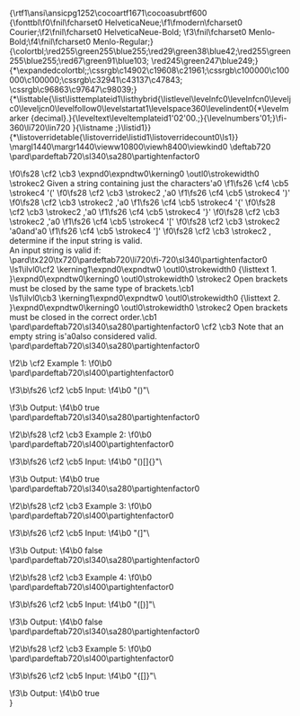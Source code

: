 {\rtf1\ansi\ansicpg1252\cocoartf1671\cocoasubrtf600
{\fonttbl\f0\fnil\fcharset0 HelveticaNeue;\f1\fmodern\fcharset0 Courier;\f2\fnil\fcharset0 HelveticaNeue-Bold;
\f3\fnil\fcharset0 Menlo-Bold;\f4\fnil\fcharset0 Menlo-Regular;}
{\colortbl;\red255\green255\blue255;\red29\green38\blue42;\red255\green255\blue255;\red67\green91\blue103;
\red245\green247\blue249;}
{\*\expandedcolortbl;;\cssrgb\c14902\c19608\c21961;\cssrgb\c100000\c100000\c100000;\cssrgb\c32941\c43137\c47843;
\cssrgb\c96863\c97647\c98039;}
{\*\listtable{\list\listtemplateid1\listhybrid{\listlevel\levelnfc0\levelnfcn0\leveljc0\leveljcn0\levelfollow0\levelstartat1\levelspace360\levelindent0{\*\levelmarker \{decimal\}.}{\leveltext\leveltemplateid1\'02\'00.;}{\levelnumbers\'01;}\fi-360\li720\lin720 }{\listname ;}\listid1}}
{\*\listoverridetable{\listoverride\listid1\listoverridecount0\ls1}}
\margl1440\margr1440\vieww10800\viewh8400\viewkind0
\deftab720
\pard\pardeftab720\sl340\sa280\partightenfactor0

\f0\fs28 \cf2 \cb3 \expnd0\expndtw0\kerning0
\outl0\strokewidth0 \strokec2 Given a string containing just the characters\'a0
\f1\fs26 \cf4 \cb5 \strokec4 '('
\f0\fs28 \cf2 \cb3 \strokec2 ,\'a0
\f1\fs26 \cf4 \cb5 \strokec4 ')'
\f0\fs28 \cf2 \cb3 \strokec2 ,\'a0
\f1\fs26 \cf4 \cb5 \strokec4 '\{'
\f0\fs28 \cf2 \cb3 \strokec2 ,\'a0
\f1\fs26 \cf4 \cb5 \strokec4 '\}'
\f0\fs28 \cf2 \cb3 \strokec2 ,\'a0
\f1\fs26 \cf4 \cb5 \strokec4 '['
\f0\fs28 \cf2 \cb3 \strokec2 \'a0and\'a0
\f1\fs26 \cf4 \cb5 \strokec4 ']'
\f0\fs28 \cf2 \cb3 \strokec2 , determine if the input string is valid.\
An input string is valid if:\
\pard\tx220\tx720\pardeftab720\li720\fi-720\sl340\partightenfactor0
\ls1\ilvl0\cf2 \kerning1\expnd0\expndtw0 \outl0\strokewidth0 {\listtext	1.	}\expnd0\expndtw0\kerning0
\outl0\strokewidth0 \strokec2 Open brackets must be closed by the same type of brackets.\cb1 \
\ls1\ilvl0\cb3 \kerning1\expnd0\expndtw0 \outl0\strokewidth0 {\listtext	2.	}\expnd0\expndtw0\kerning0
\outl0\strokewidth0 \strokec2 Open brackets must be closed in the correct order.\cb1 \
\pard\pardeftab720\sl340\sa280\partightenfactor0
\cf2 \cb3 Note that an empty string is\'a0also considered valid.\
\pard\pardeftab720\sl340\sa280\partightenfactor0

\f2\b \cf2 Example 1:
\f0\b0 \
\pard\pardeftab720\sl400\partightenfactor0

\f3\b\fs26 \cf2 \cb5 Input:
\f4\b0  "()"\

\f3\b Output:
\f4\b0  true\
\pard\pardeftab720\sl340\sa280\partightenfactor0

\f2\b\fs28 \cf2 \cb3 Example 2:
\f0\b0 \
\pard\pardeftab720\sl400\partightenfactor0

\f3\b\fs26 \cf2 \cb5 Input:
\f4\b0  "()[]\{\}"\

\f3\b Output:
\f4\b0  true\
\pard\pardeftab720\sl340\sa280\partightenfactor0

\f2\b\fs28 \cf2 \cb3 Example 3:
\f0\b0 \
\pard\pardeftab720\sl400\partightenfactor0

\f3\b\fs26 \cf2 \cb5 Input:
\f4\b0  "(]"\

\f3\b Output:
\f4\b0  false\
\pard\pardeftab720\sl340\sa280\partightenfactor0

\f2\b\fs28 \cf2 \cb3 Example 4:
\f0\b0 \
\pard\pardeftab720\sl400\partightenfactor0

\f3\b\fs26 \cf2 \cb5 Input:
\f4\b0  "([)]"\

\f3\b Output:
\f4\b0  false\
\pard\pardeftab720\sl340\sa280\partightenfactor0

\f2\b\fs28 \cf2 \cb3 Example 5:
\f0\b0 \
\pard\pardeftab720\sl400\partightenfactor0

\f3\b\fs26 \cf2 \cb5 Input:
\f4\b0  "\{[]\}"\

\f3\b Output:
\f4\b0  true\
}